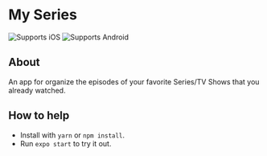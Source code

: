 # My Series

<p>
  <!-- iOS -->
  <img alt="Supports iOS" longdesc="Supports iOS" src="https://img.shields.io/badge/iOS-4630EB.svg?style=flat-square&logo=APPLE&labelColor=999999&logoColor=fff" />
  <!-- Android -->
  <img alt="Supports Android" longdesc="Supports Android" src="https://img.shields.io/badge/Android-4630EB.svg?style=flat-square&logo=ANDROID&labelColor=A4C639&logoColor=fff" />
</p>

## About

<p>
  An app for organize the episodes of your favorite Series/TV Shows that you already watched.
</p>

## How to help

- Install with `yarn` or `npm install`.
- Run `expo start` to try it out.

